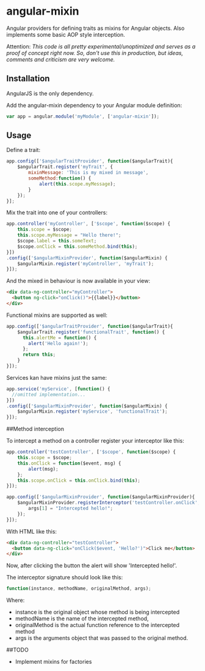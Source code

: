 angular-mixin
=============

Angular providers for defining traits as mixins for Angular objects.
Also implements some basic AOP style interception.

Attention: _This code is all pretty experimental/unoptimized and serves as a proof of concept right now.
So, don't use this in production, but ideas, comments and criticism are very welcome._

## Installation

AngularJS is the only dependency.

Add the angular-mixin dependency to your Angular module definition:

```javascript
var app = angular.module('myModule', ['angular-mixin']);
```

## Usage

Define a trait:
```javascript
app.config(['$angularTraitProvider', function($angularTrait){
    $angularTrait.register('myTrait', {
        mixinMessage: 'This is my mixed in message',
        someMethod:function() {
            alert(this.scope.myMessage);
        }
    });
}];
```

Mix the trait into one of your controllers:
```javascript
app.controller('myController', ['$scope', function($scope) {
    this.scope = $scope;
    this.scope.myMessage = "Hello there!";
    $scope.label = this.someText;
    $scope.onClick = this.someMethod.bind(this);
}])
.config(['$angularMixinProvider', function($angularMixin) {
    $angularMixin.register('myController', 'myTrait');
}]);
```

And the mixed in behaviour is now available in your view:
```html
<div data-ng-controller="myController">
  <button ng-click="onClick()">{{label}}</button>
</div>
```

Functional mixins are supported as well:
```javascript
app.config(['$angularTraitProvider', function($angularTrait){
    $angularTrait.register('functionalTrait', function() {
      this.alertMe = function() {
        alert('Hello again!');
      };
      return this;
    }
}]);
```

Services kan have mixins just the same:
```javascript
app.service('myService', [function() {
  //omitted implementation...
}])
.config(['$angularMixinProvider', function($angularMixin) {
    $angularMixin.register('myService', 'functionalTrait');
}]);
```

##Method interception

To intercept a method on a controller register your interceptor like this:
```javascript
app.controller('testController', ['$scope', function($scope) {
    this.scope = $scope;
    this.onClick = function($event, msg) {
        alert(msg);
    };
    this.scope.onClick = this.onClick.bind(this);
}]);

app.config(['$angularMixinProvider', function($angularMixinProvider){
    $angularMixinProvider.registerInterceptor('testController.onClick', function(instance, methodName, originalMethod, args) {
        args[1] = "Intercepted hello!";
    });
}]);
```
With HTML like this:
```html
<div data-ng-controller="testController">
  <button data-ng-click="onClick($event, 'Hello?')">Click me</button>
</div>
```
Now, after clicking the button the alert will show 'Intercepted hello!'.

The interceptor signature should look like this:
```javascript
function(instance, methodName, originalMethod, args);
```
Where:
* instance is the original object whose method is being intercepted
* methodName is the name of the intercepted method,
* originalMethod is the actual function reference to the intercepted method
* args is the arguments object that was passed to the original method.


##TODO

* Implement mixins for factories
